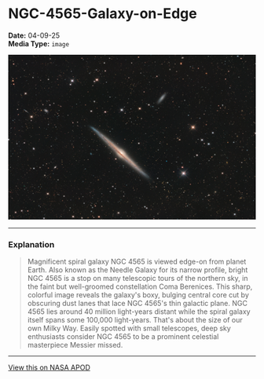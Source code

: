 # NGC-4565-Galaxy-on-Edge

**Date:** 04-09-25  
**Media Type:** `image`  

![Image](image.jpg)



---

### Explanation

> Magnificent spiral galaxy NGC 4565 is viewed edge-on from planet Earth. Also known as the Needle Galaxy for its narrow profile, bright NGC 4565 is a stop on many telescopic tours of the northern sky, in the faint but well-groomed constellation Coma Berenices. This sharp, colorful image reveals the galaxy's boxy, bulging central core cut by obscuring dust lanes that lace NGC 4565's thin galactic plane. NGC 4565 lies around 40 million light-years distant while the spiral galaxy itself spans some 100,000 light-years.  That's about the size of our own Milky Way. Easily spotted with small telescopes, deep sky enthusiasts consider NGC 4565 to be a prominent celestial masterpiece Messier missed.

---

[View this on NASA APOD](https://apod.nasa.gov/apod/astropix.html)

